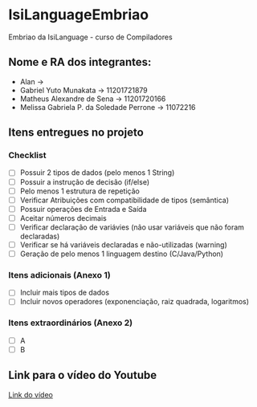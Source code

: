 # IsiLanguageEmbriao
Embriao da IsiLanguage - curso de Compiladores


## Nome e RA dos integrantes:
* Alan -> 
* Gabriel Yuto Munakata -> 11201721879
* Matheus Alexandre de Sena -> 11201720166
* Melissa Gabriela P. da Soledade Perrone -> 11072216

## Itens entregues no projeto

### Checklist
- [ ] Possuir 2 tipos de dados (pelo menos 1 String) 	
- [ ] Possuir a instrução de decisão (if/else)	
- [ ] Pelo menos 1 estrutura de repetição	
- [ ] Verificar Atribuições com compatibilidade de tipos (semântica) 	
- [ ] Possuir operações de Entrada e Saída	
- [ ] Aceitar números decimais 	
- [ ] Verificar declaração de variávies (não usar variáveis que não foram declaradas)	
- [ ] Verificar se há variáveis declaradas e não-utilizadas (warning)	
- [ ] Geração de pelo menos 1 linguagem destino (C/Java/Python)

### Itens adicionais (Anexo 1)
- [ ] Incluir mais tipos de dados 
- [ ] Incluir novos operadores (exponenciação, raiz quadrada, logaritmos)

### Itens extraordinários (Anexo 2)
- [ ] A
- [ ] B

## Link para o vídeo do Youtube

[Link do vídeo](http://pudim.com.br)
